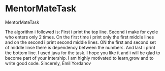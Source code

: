 # MentorMateTask
MentorMateTask

The algorithm i followed is:
First i print the top line.
Second i make for cycle who enters only 2 times.
On the first time i print only the first middle lines and on the second i print second middle lines.
ON the first and second set of middle linse there is dependency between the numbers.
And last i print the bottom line.
I used java for the task.
I hope you like it and i will be glad to become part of your intership.
I am highly motivated to learn,grow and to write good code.
Sincerely,
Emil Yordanov
